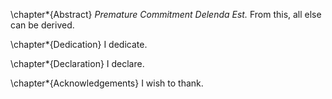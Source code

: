 \chapter*{Abstract}
*Premature Commitment Delenda Est.* From this, all else can be derived.

\chapter*{Dedication}
I dedicate.

\chapter*{Declaration}
I declare.

\chapter*{Acknowledgements}
I wish to thank.
